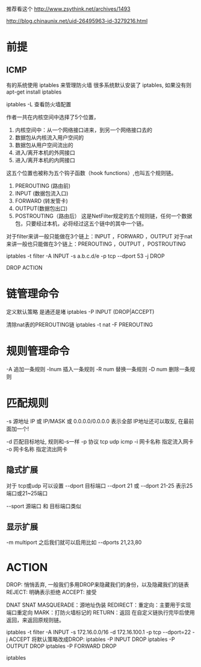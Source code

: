 推荐看这个 http://www.zsythink.net/archives/1493

http://blog.chinaunix.net/uid-26495963-id-3279216.html

# 前提 #
## ICMP ##


有的系统使用 iptables 来管理防火墙
很多系统默认安装了 iptables, 如果没有则 apt-get install iptables

iptables -L 查看防火墙配置

作者一共在内核空间中选择了5个位置，
1. 内核空间中：从一个网络接口进来，到另一个网络接口去的
2. 数据包从内核流入用户空间的
3. 数据包从用户空间流出的
4. 进入/离开本机的外网接口
5. 进入/离开本机的内网接口


这五个位置也被称为五个钩子函数（hook functions）,也叫五个规则链。
1. PREROUTING (路由前)
2. INPUT (数据包流入口)
3. FORWARD (转发管卡)
4. OUTPUT(数据包出口)
5. POSTROUTING（路由后）
这是NetFilter规定的五个规则链，任何一个数据包，只要经过本机，必将经过这五个链中的其中一个链。   


对于filter来讲一般只能做在3个链上：INPUT ，FORWARD ，OUTPUT
对于nat来讲一般也只能做在3个链上：PREROUTING ，OUTPUT ，POSTROUTING

iptables -t filter -A INPUT -s a.b.c.d/e -p tcp --dport 53 -j DROP

DROP
ACTION

# 链管理命令 #
定义默认策略 是通还是堵
iptables -P INPUT (DROP|ACCEPT)

清除nat表的PREROUTING链
iptables -t nat -F PREROUTING

# 规则管理命令 #
-A 追加一条规则
-Inum 插入一条规则
-R num 替换一条规则
-D num 删除一条规则

# 匹配规则 #
-s 源地址
IP 或 IP/MASK 或 0.0.0.0/0.0.0.0 表示全部
IP地址还可以取反, 在最前面加一个!

-d 匹配目标地址, 规则和-s一样
-p 协议 tcp udp icmp
-i 网卡名称 指定流入网卡
-o 网卡名称 指定流出网卡

## 隐式扩展 ##
对于 tcp或udp 可以设置
--dport 目标端口
--dport 21 或 --dport 21-25 表示25端口或21~25端口

--sport 源端口 和 目标端口类似

## 显示扩展 ##
-m multiport
之后我们就可以启用比如 --dports 21,23,80

# ACTION #
DROP: 悄悄丢弃, 一般我们多用DROP来隐藏我们的身份，以及隐藏我们的链表
REJECT: 明确表示拒绝
ACCEPT: 接受

DNAT
SNAT
MASQUERADE：源地址伪装
REDIRECT：重定向：主要用于实现端口重定向
MARK：打防火墙标记的
RETURN：返回
在自定义链执行完毕后使用返回，来返回原规则链。

iptables -t filter -A INPUT -s 172.16.0.0/16 -d 172.16.100.1 -p tcp --dport=22 -j ACCEPT
将默认策略改成DROP:
iptables -P INPUT DROP
iptables -P OUTPUT DROP
iptables -P FORWARD DROP

iptables

